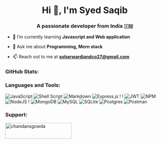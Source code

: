 
<h1 align="center">Hi 👋, I'm Syed Saqib</h1>
<h3 align="center">A passionate developer from India 🇮🇳 </h3>

- 🌱 I’m currently learning **Javascript and Web application**

- 💬 Ask me about **Programming, Mern stack**

- 📫 Reach out to me at **soharwardiandco27@gmail.com**

<h3 align="left">GitHub Stats:</h3>


<h3 align="left">Languages and Tools:</h3>


 ![JavaScript](https://img.shields.io/badge/javascript-%23323330.svg?style=flat&logo=javascript&logoColor=%23F7DF1E) ![Shell Script](https://img.shields.io/badge/shell_script-%23121011.svg?style=flat&logo=gnu-bash&logoColor=white) ![Markdown](https://img.shields.io/badge/markdown-%23000000.svg?style=flat&logo=markdown&logoColor=white)     ![Express.js](https://img.shields.io/badge/express.js-%23404d59.svg?style=flat&logo=express&logoColor=%2361DAFB) ! ! ![JWT](https://img.shields.io/badge/JWT-black?style=flat&logo=JSON%20web%20tokens) ![NPM](https://img.shields.io/badge/NPM-%23000000.svg?style=flat&logo=npm&logoColor=white) ![NodeJS](https://img.shields.io/badge/node.js-6DA55F?style=flat&logo=node.js&logoColor=white) ! ![MongoDB](https://img.shields.io/badge/MongoDB-%234ea94b.svg?style=flat&logo=mongodb&logoColor=white) ![MySQL](https://img.shields.io/badge/mysql-%2300f.svg?style=flat&logo=mysql&logoColor=white) ![SQLite](https://img.shields.io/badge/sqlite-%2307405e.svg?style=flat&logo=sqlite&logoColor=white) ![Postgres](https://img.shields.io/badge/postgres-%23316192.svg?style=flat&logo=postgresql&logoColor=white) ![Postman](https://img.shields.io/badge/Postman-FF6C37?style=flat&logo=postman&logoColor=white) 

<h3 align="left">Support:</h3>
<p><a href="https://www.buymeacoffee.com/chandansgowda"> <img align="left" src="https://cdn.buymeacoffee.com/buttons/v2/default-yellow.png" height="50" width="210" alt="chandansgowda" /></a></p><br><br>
